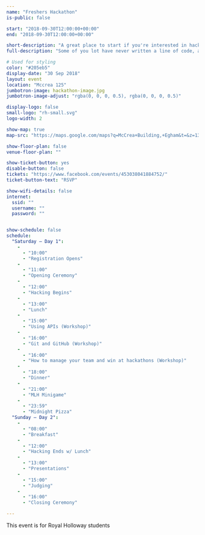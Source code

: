 ```yaml
---
name: "Freshers Hackathon"
is-public: false

start: "2018-09-30T12:00:00+00:00"
end: "2018-09-30T12:00:00+00:00"

short-description: "A great place to start if you're interested in hacking."
full-description: "Some of you lot have never written a line of code, and others of you spend your weekends writing C for fun (you're insane). A coding event that suits everyone sounds impossible, right? Think again. We'll have pizzas, games and a CTF style coding challenge for everyone who wants to get involved. There'll be prizes for the quickest team to finish!"

# Used for styling
color: "#205eb5"
display-date: "30 Sep 2018"
layout: event
location: "Mccrea 125"
jumbotron-image: hackathon-image.jpg
jumbotron-image-adjust: "rgba(0, 0, 0, 0.5), rgba(0, 0, 0, 0.5)"

display-logo: false
small-logo: "rh-small.svg"
logo-width: 2

show-map: true
map-src: "https://maps.google.com/maps?q=McCrea+Building,+Egham&t=&z=13&ie=UTF8&iwloc=&output=embed"

show-floor-plan: false
venue-floor-plan: ""

show-ticket-button: yes
disable-button: false
tickets: "https://www.facebook.com/events/453038041884752/"
ticket-button-text: "RSVP"

show-wifi-details: false
internet:
  ssid: ""
  username: ""
  password: ""


show-schedule: false
schedule:
  "Saturday — Day 1":
    -
      - "10:00"
      - "Registration Opens"
    -
      - "11:00"
      - "Opening Ceremony"
    -
      - "12:00"
      - "Hacking Begins"
    -
      - "13:00"
      - "Lunch"
    -
      - "15:00"
      - "Using APIs (Workshop)"
    -
      - "16:00"
      - "Git and GitHub (Workshop)"
    -
      - "16:00"
      - "How to manage your team and win at hackathons (Workshop)"
    -
      - "18:00"
      - "Dinner"
    -
      - "21:00"
      - "MLH Minigame"
    -
      - "23:59"
      - "Midnight Pizza"
  "Sunday — Day 2":
    -
      - "08:00"
      - "Breakfast"
    -
      - "12:00"
      - "Hacking Ends w/ Lunch"
    -
      - "13:00"
      - "Presentations"
    -
      - "15:00"
      - "Judging"
    -
      - "16:00"
      - "Closing Ceremony"

---
```


<div class="container">
  <div class="alert alert-warning" role="alert">
    This event is for Royal Holloway students
  </div>
</div>
